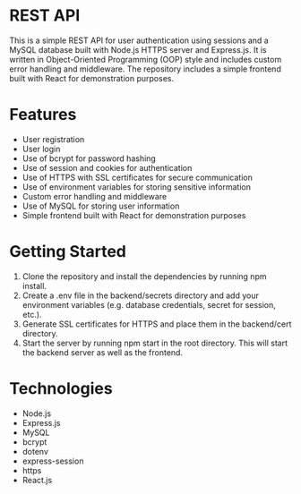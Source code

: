 # REST API
This is a simple REST API for user authentication using sessions and a MySQL database built with Node.js HTTPS server and Express.js. It is written in Object-Oriented Programming (OOP) style and includes custom error handling and middleware. The repository includes a simple frontend built with React for demonstration purposes.

# Features
- User registration
- User login
-	Use of bcrypt for password hashing
-	Use of session and cookies for authentication
-	Use of HTTPS with SSL certificates for secure communication
-	Use of environment variables for storing sensitive information
-	Custom error handling and middleware
-	Use of MySQL for storing user information
-	Simple frontend built with React for demonstration purposes

# Getting Started
1.	Clone the repository and install the dependencies by running npm install.
2.	Create a .env file in the backend/secrets directory and add your environment variables (e.g. database credentials, secret for session, etc.).
3.	Generate SSL certificates for HTTPS and place them in the backend/cert directory.
4.	Start the server by running npm start in the root directory. This will start the backend server as well as the frontend.

# Technologies
-	Node.js
-	Express.js
-	MySQL
-	bcrypt
-	dotenv
-	express-session
-	https
-	React.js
